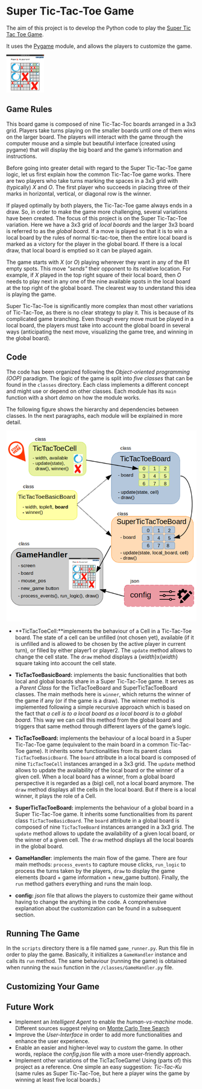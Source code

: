 # Super Tic-Tac-Toe Game
The aim of this project is to develop the Python code to play the [Super Tic Tac Toe Game](https://en.wikipedia.org/wiki/Ultimate_tic-tac-toe).

It uses the [Pygame](https://www.pygame.org/docs/) module, and allows the players to customize the game.

<img height="100" src="./doc/game_intro.png" title="Example: ongoing game" width="100"/>

## Game Rules

This board game is composed of nine Tic-Tac-Toc boards arranged in a 3x3 grid. Players take
turns playing on the smaller boards until one of them wins on the larger board. The players will interact with the game through the computer
mouse and a simple but beautiful interface (created using pygame) that will display the big board and the game’s information and instructions.

Before going into greater detail with regard to the Super Tic-Tac-Toe game logic, let us first
explain how the common Tic-Tac-Toe game works. There are two players who take turns
marking the spaces in a 3x3 grid with (typically) *X* and *O*. The first player who succeeds in
placing three of their marks in horizontal, vertical, or diagonal row is the winner.

If played optimally by both players, the Tic-Tac-Toe game always ends in a draw. So, in order
to make the game more challenging, several variations have been created. The focus of this
project is on the Super Tic-Tac-Toe variation. Here we have a 3x3 grid of *local boards* and the
larger 3x3 board is referred to as the *global board*. If a move is played so that it is to win a
local board by the rules of normal tic-tac-toe, then the entire local board is marked as a
victory for the player in the global board. If there is a local draw, that local board is emptied so
it can be played again.

The game starts with *X* (or *O*) playing wherever they want in any of the 81 empty spots. This move
*"sends"* their opponent to its relative location. For example, if *X* played in the top right square
of their local board, then *O* needs to play next in any one of the nine available spots in the
local board at the top right of the global board. The clearest way to understand this idea is playing the game.

Super Tic-Tac-Toe is significantly more complex than most other variations of Tic-Tac-Toe, as
there is no clear strategy to play it. This is because of its complicated game branching.
Even though every move must be played in a local board, the players must take into
account the global board in several ways (anticipating the next move, visualizing the game
tree, and winning in the global board).

## Code
The code has been organized following the *Object-oriented programming (OOP)* paradigm.
The logic of the game is split into *five classes* that can be found in the ```classes``` directory. Each class implements a different concept and
might use or depend on other classes. Each module has its ```main``` function with a short *demo* on how the module works.

The following figure shows the hierarchy and dependencies
between classes. In the next paragraphs, each module will be explained in more detail.

![Example: ongoing game](./doc/diagram.png)

* **TicTacToeCell:**implements the behaviour of a Cell in a Tic-Tac-Toe board. The state of a cell
can be unfilled (not chosen yet), available (if it is unfilled and is allowed to be chosen by the
active player in current turn), or filled by either player1 or player2. The ```update``` method allows
to change the cell state. The ```draw``` mehod displays a {*width*}x{*width*} square taking into account the cell state.

* **TicTacToeBasicBoard:** implements the basic functionalities that both local and global boards share in a
Super Tic-Tac-Toe game. It serves as a *Parent Class* for the TicTacToeBoard and
SuperTicTacToeBoard classes. The main methods here is ```winner```, which returns the winner of the
game if any (or if the game is a draw). The winner method is implemented following a simple
recursive approach which is based on the fact that *a cell is to a local board as a local board
is to a global board*. This way we can call this method from the global board and triggers that same method
through different layers of the game’s logic.

* **TicTacToeBoard:** implements the behaviour of a local board in a Super Tic-Tac-Toe game
(equivalent to the main board in a common Tic-Tac-Toe game). It inherits some
functionalities from its parent class ```TicTacToeBasicBoard```. The ```board``` attribute in a local board is
composed of nine ```TicTacToeCell``` instances arranged in a 3x3 grid. The ```update``` method allows to update
the availability of the local board or the winner of a given cell. When a local board has a winner, 
from a global board perspective it is regarded as a (big) cell, not a local board anymore. The ```draw``` method 
displays all the cells in the local board. But if there is a local winner, it plays the role of a Cell. 

* **SuperTicTacToeBoard:** implements the behaviour of a global board in a Super Tic-Tac-Toe
game. It inherits some functionalities from its parent class ```TicTacToeBasicBoard```. The ```board``` attribute
in a global board is composed of nine ```TicTacToeBoard``` instances arranged in a 3x3 grid.
The ```update``` method allows to update the availability of a given local board, or the winner of a given cell. 
The ```draw``` method displays all the local boards in the global board.

* **GameHandler**: implements the main flow of the game. There are four main methods: ```process_events``` to capture mouse clicks,
```run_logic``` to process the turns taken by the players, ```draw``` to display the game elements (board + game information + new_game button).
Finally, the ```run``` method gathers everything and runs the main loop.

* **config:** *json* file that allows the players to customize their game without
having to change the anything in the code. A comprehensive explanation about the
customization can be found in a subsequent section.

## Running The Game
In the ```scripts``` directory there is a file named ```game_runner.py```.
Run this file in order to play the game. Basically, it initializes a ```GameHandler``` instance
and calls its ```run``` method. The same behaviour (running the game)
is obtained when running the ```main``` function in the ```/classes/GameHandler.py``` file.

## Customizing Your Game


## Future Work
* Implement an *Intelligent Agent* to enable the *human-vs-machine* mode. 
Different sources suggest relying on [Monte Carlo Tree Search](https://en.wikipedia.org/wiki/Monte_Carlo_tree_search)
* Improve the *User-Interface* in order to add more functionalities and enhance the user experience.
* Enable an easier and higher-level way to *custom* the game. 
In other words, replace the *config.json* file with a more user-friendly approach.
* Implement other variations of the TicTacToeGame! Using (parts of) this project as a reference.
One simple an easy suggestion: *Tic-Tac-Ku* 
(same rules as Super Tic-Tac-Toe, but here a player wins the game by winning at least five local boards.)